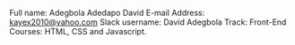 Full name: Adegbola Adedapo David
E-mail Address: kayex2010@yahoo.com
Slack username: David Adegbola
Track: Front-End
Courses: HTML, CSS and Javascript.
